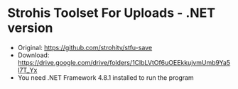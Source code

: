 # Strohis Toolset For Uploads - .NET version

- Original: https://github.com/strohitv/stfu-save
- Download: https://drive.google.com/drive/folders/1ClbLVtOf6uOEEkkujvmUmb9Ya5l7T_Yx
- You need .NET Framework 4.8.1 installed to run the program
